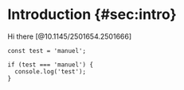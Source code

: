 # Introduction {#sec:intro}

Hi there [@10.1145/2501654.2501666]

```{.typescript .numberLines caption="Test"}
const test = 'manuel';

if (test === 'manuel') {
  console.log('test');
}
```

